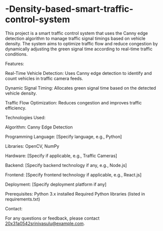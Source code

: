 # -Density-based-smart-traffic-control-system

This project is a smart traffic control system that uses the Canny edge detection algorithm to manage traffic signal timings based on vehicle density. The system aims to optimize traffic flow and reduce congestion by dynamically adjusting the green signal time according to real-time traffic conditions.

Features:

Real-Time Vehicle Detection: Uses Canny edge detection to identify and count vehicles in traffic camera feeds.

Dynamic Signal Timing: Allocates green signal time based on the detected vehicle density.

Traffic Flow Optimization: Reduces congestion and improves traffic efficiency.

Technologies Used:

Algorithm: Canny Edge Detection

Programming Language: [Specify language, e.g., Python]

Libraries: OpenCV, NumPy

Hardware: [Specify if applicable, e.g., Traffic Cameras]

Backend: [Specify backend technology if any, e.g., Node.js]

Frontend: [Specify frontend technology if applicable, e.g., React.js]

Deployment: [Specify deployment platform if any]


Prerequisites:
Python 3.x installed
Required Python libraries (listed in requirements.txt)

Contact:

For any questions or feedback, please contact 20x31a0542srinivasulu@example.com.
